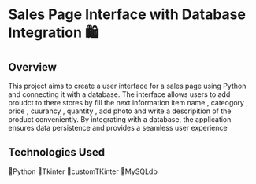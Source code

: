 # Sales Page Interface with Database Integration 🛍️
## Overview
This project aims to create a user interface for a sales page using Python and connecting it with a database. The interface allows users to add proudct to there stores by fill the next information  item name , cateogory , price , cuurancy , quantity , add photo and  write a descripition of the product  conveniently. By integrating with a database, the application ensures data persistence and provides a seamless user experience
## Technologies Used
💠Python
💠Tkinter
💠customTKinter
💠MySQLdb

